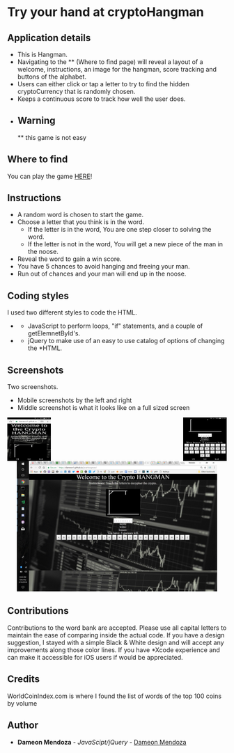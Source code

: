 # Try your hand at cryptoHangman

## Application details
- This is Hangman.
- Navigating to the ** (Where to find page) will reveal a layout of a welcome, instructions, an image for the hangman,
score tracking and buttons of the alphabet.
- Users can either click or tap a letter to try to find the hidden cryptoCurrency that is randomly chosen.
- Keeps a continuous score to track how well the user does.
* ## Warning 
    ** this game is not easy

## Where to find
You can play the game [HERE](https://dameon1.github.io/javaHangman/)!

## Instructions
 - A random word is chosen to start the game.
 - Choose a letter that you think is in the word.
    - If the letter is in the word,
      You are one step closer to solving the word.
    - If the letter is not in the word,
      You will get a new piece of the man in the noose.
- Reveal the word to gain a win score.
- You have 5 chances to avoid hanging and freeing your man.
- Run out of chances and your man will end up in the noose.

## Coding styles
I used two different styles to code the HTML.
- * JavaScript to perform loops, "if" statements, and a couple of getElemnetById's.
- * jQuery to make use of an easy to use catalog of options of changing the *HTML.

## Screenshots
Two screenshots.
- Mobile screenshots by the left and right
- Middle screenshot is what it looks like on a full sized screen

<img align="left" width="100" height="100" src="assets/images/mobile1.png">
<img align="right" width="100" height="100" src="assets/images/mobile2.png">

<p align="center">
  <img width="460" height="300" src="assets/images/full.png">
</p>

## Contributions
Contributions to the word bank are accepted. Please use all capital letters to maintain the ease of comparing inside the actual code.
If you have a design suggestion, I stayed with a simple Black & White design and will accept any improvements along those color lines.
If you have *Xcode experience and can make it accessible for iOS users if would be appreciated.

## Credits
WorldCoinIndex.com is where I found the list of words of the top 100 coins by volume


## Author
* **Dameon Mendoza** - *JavaScipt/jQuery* - [Dameon Mendoza](https://github.com/Dameon1)